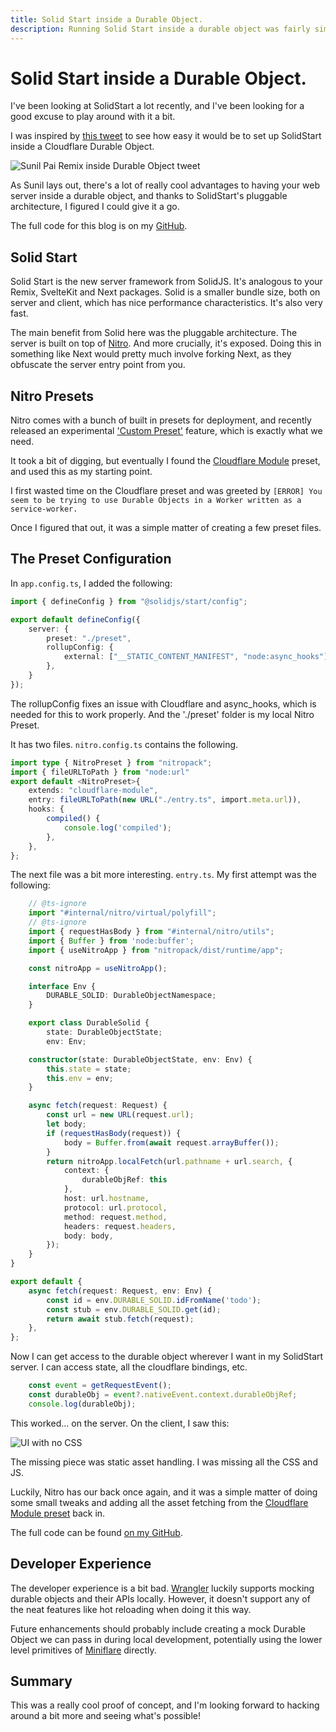 ```yaml
---
title: Solid Start inside a Durable Object.
description: Running Solid Start inside a durable object was fairly simple thanks to the pluggable architecture.
---
```


# Solid Start inside a Durable Object.

I've been looking at SolidStart a lot recently, and I've been looking for a good excuse to play around with it a bit.

I was inspired by [this tweet](https://x.com/threepointone/status/1796223745243119890) to see how easy it would be to set up SolidStart inside a Cloudflare Durable Object.

![Sunil Pai Remix inside Durable Object tweet](/articles/solid-start-inside-a-durable-object/sunil-pai-tweet.png)

As Sunil lays out, there's a lot of really cool advantages to having your web server inside a durable object, and thanks to SolidStart's pluggable architecture, I figured I could give it a go.

The full code for this blog is on my [GitHub](https://github.com/NickBlow/solid-durable-object).

## Solid Start

Solid Start is the new server framework from SolidJS. It's analogous to your Remix, SvelteKit and Next packages. Solid is a smaller bundle size, both on server and client, which has nice performance characteristics. It's also very fast.

The main benefit from Solid here was the pluggable architecture. The server is built on top of [Nitro](https://nitro.unjs.io/). And more crucially, it's exposed. Doing this in something like Next would pretty much involve forking Next, as they obfuscate the server entry point from you.

## Nitro Presets

Nitro comes with a bunch of built in presets for deployment, and recently released an experimental ['Custom Preset'](https://nitro.unjs.io/deploy/custom-presets) feature, which is exactly what we need.

It took a bit of digging, but eventually I found the [Cloudflare Module](https://github.com/unjs/nitro/blob/main/src/presets/cloudflare/runtime/cloudflare-module.ts) preset, and used this as my starting point.

I first wasted time on the Cloudflare preset and was greeted by `[ERROR] You seem to be trying to use Durable Objects in a Worker written as a service-worker.`

Once I figured that out, it was a simple matter of creating a few preset files.

## The Preset Configuration

In `app.config.ts`, I added the following:

```ts
import { defineConfig } from "@solidjs/start/config";

export default defineConfig({
    server: {
        preset: "./preset",
        rollupConfig: {
            external: ["__STATIC_CONTENT_MANIFEST", "node:async_hooks"]
        },
    }
});
```

The rollupConfig fixes an issue with Cloudflare and async_hooks, which is needed for this to work properly. And the './preset' folder is my local Nitro Preset.

It has two files. `nitro.config.ts` contains the following.

```ts
import type { NitroPreset } from "nitropack";
import { fileURLToPath } from "node:url"
export default <NitroPreset>{
    extends: "cloudflare-module",
    entry: fileURLToPath(new URL("./entry.ts", import.meta.url)),
    hooks: {
        compiled() {
            console.log('compiled');
        },
    },
};
```

The next file was a bit more interesting. `entry.ts`. My first attempt was the following:

```ts
    // @ts-ignore
    import "#internal/nitro/virtual/polyfill";
    // @ts-ignore
    import { requestHasBody } from "#internal/nitro/utils";
    import { Buffer } from 'node:buffer';
    import { useNitroApp } from "nitropack/dist/runtime/app";

    const nitroApp = useNitroApp();

    interface Env {
        DURABLE_SOLID: DurableObjectNamespace;
    }

    export class DurableSolid {
        state: DurableObjectState;
        env: Env;

    constructor(state: DurableObjectState, env: Env) {
        this.state = state;
        this.env = env;
    }

    async fetch(request: Request) {
        const url = new URL(request.url);
        let body;
        if (requestHasBody(request)) {
            body = Buffer.from(await request.arrayBuffer());
        }
        return nitroApp.localFetch(url.pathname + url.search, {
            context: {
                durableObjRef: this
            },
            host: url.hostname,
            protocol: url.protocol,
            method: request.method,
            headers: request.headers,
            body: body,
        });
    }
}

export default {
    async fetch(request: Request, env: Env) {
        const id = env.DURABLE_SOLID.idFromName('todo');
        const stub = env.DURABLE_SOLID.get(id);
        return await stub.fetch(request);
    },
};
```

Now I can get access to the durable object wherever I want in my SolidStart server. I can access state, all the cloudflare bindings, etc.

```ts
    const event = getRequestEvent();
    const durableObj = event?.nativeEvent.context.durableObjRef;
    console.log(durableObj);
```

This worked... on the server. On the client, I saw this:

![UI with no CSS](/articles/solid-start-inside-a-durable-object/broken-ui.png)

The missing piece was static asset handling. I was missing all the CSS and JS.

Luckily, Nitro has our back once again, and it was a simple matter of doing some small tweaks and adding all the asset fetching from the [Cloudflare Module preset](https://github.com/unjs/nitro/blob/main/src/presets/cloudflare/runtime/cloudflare-module.ts) back in.

The full code can be found [on my GitHub](https://github.com/NickBlow/solid-durable-object/blob/main/preset/entry.ts).

## Developer Experience

The developer experience is a bit bad. [Wrangler](https://developers.cloudflare.com/workers/wrangler/) luckily supports mocking durable objects and their APIs locally. However, it doesn't support any of the neat features like hot reloading when doing it this way.

Future enhancements should probably include creating a mock Durable Object we can pass in during local development, potentially using the lower level primitives of [Miniflare](https://www.npmjs.com/package/@miniflare/durable-objects) directly.

## Summary

This was a really cool proof of concept, and I'm looking forward to hacking around a bit more and seeing what's possible!


